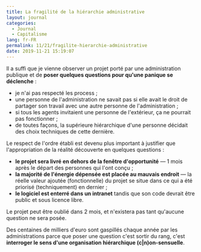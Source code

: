 ```yaml
---
title: La fragilité de la hiérarchie administrative
layout: journal
categories:
  - Journal
  - Capitalisme
lang: fr-FR
permalink: 11/21/fragilite-hierarchie-administrative
date: 2019-11-21 15:19:07
---
```


Il a suffi que je vienne observer un projet porté par une administration publique et de **poser quelques questions pour qu'une panique se déclenche** :

- je n'ai pas respecté les process ;
- une personne de l'administration ne savait pas si elle avait le droit de partager son travail avec une autre personne de l'administration ;
- si tous les agents invitaient une personne de l'extérieur, ça ne pourrait pas fonctionner ;
- de toutes façons, la supérieure hiérarchique d'une personne décidait des choix techniques de cette dernière.

Le respect de l'ordre établi est devenu plus important à justifier que l'appropriation de la réalité découverte en quelques questions :

- **le projet sera livré en dehors de la fenêtre d'opportunité** — 1 mois après le départ des personnes qui l'ont conçu ;
- **la majorité de l'énergie dépensée est placée au mauvais endroit** — la réelle valeur ajoutée (fonctionnelle) du projet se situe dans ce qui a été priorisé (techniquement) en dernier ;
- **le logiciel est enterré dans un intranet** tandis que son code devrait être public et sous licence libre.

Le projet peut être oublié dans 2 mois, et n'existera pas tant qu'aucune question ne sera posée.

Des centaines de milliers d'euro sont gaspillés chaque année par les administrations parce que poser une question c'est sortir du rang, c'est **interroger le sens d'une organisation hiérarchique (c|n)on-sensuelle**.